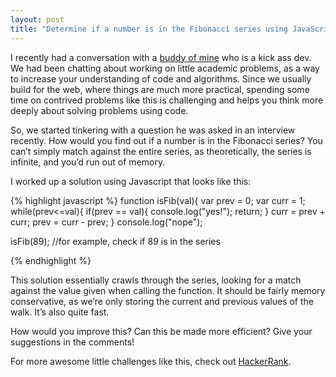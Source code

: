 ```yaml
---
layout: post
title: "Determine if a number is in the Fibonacci series using JavaScript"
---
```


I recently had a conversation with a [buddy of mine](http://joshtronic.com) who is a kick ass dev. We had been chatting about working on little academic problems, as a way to increase your understanding of code and algorithms. Since we usually build for the web, where things are much more practical, spending some time on contrived problems like this is challenging and helps you think more deeply about solving problems using code.

So, we started tinkering with a question he was asked in an interview recently. How would you find out if a number is in the Fibonacci series? You can’t simply match against the entire series, as theoretically, the series is infinite, and you’d run out of memory.

I worked up a solution using Javascript that looks like this:

{% highlight javascript %}
function isFib(val){
 var prev = 0;
 var curr = 1;
 while(prev<=val){
   if(prev == val){
     console.log("yes!");
     return;
   }
   curr = prev + curr;
   prev = curr - prev;
 }
console.log("nope");

isFib(89); //for example, check if 89 is in the series

{% endhighlight %}

This solution essentially crawls through the series, looking for a match against the value given when calling the function. It should be fairly memory conservative, as we’re only storing the current and previous values of the walk. It’s also quite fast.

How would you improve this? Can this be made more efficient? Give your suggestions in the comments!

For more awesome little challenges like this, check out [HackerRank](http://www.hackerrank.com).
